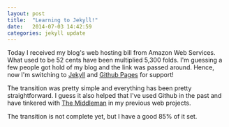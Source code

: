 ```yaml
---
layout: post
title:  "Learning to Jekyll!"
date:   2014-07-03 14:42:59
categories: jekyll update
---
```



Today I received my blog's web hosting bill from Amazon Web Services. What
used to be 52 cents have been multiplied 5,300 folds.  I'm guessing a few 
people got hold of my blog and the link was passed around. Hence, now 
I'm switching to [Jekyll][jekyll] and [Github Pages][github-pages] for support!

The transition was pretty simple and everything has been pretty straightforward.
I guess it also helped that I've used Github in the past and have tinkered with
[The Middleman][middleman] in my previous web projects.

The transition is not complete yet, but I have a good 85% of it set. 


[jekyll-gh]: https://github.com/jekyll/jekyll
[jekyll]:    http://jekyllrb.com
[github-pages]: https://pages.github.com/
[middleman]: http://middlemanapp.com/